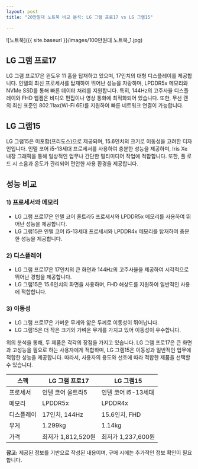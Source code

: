 ```yaml
---
layout: post
title: "20만원대 노트북 비교 분석: LG 그램 프로17 vs LG 그램15"

---
```


![노트북]({{ site.baseurl }}/images/100만원대 노트북_1.jpg)

## LG 그램 프로17

LG 그램 프로17은 윈도우 11 홈을 탑재하고 있으며, 17인치의 대형 디스플레이를 제공합니다. 인텔의 최신 프로세서를 탑재하여 뛰어난 성능을 자랑하며, LPDDR5x 메모리와 NVMe SSD를 통해 빠른 데이터 처리를 지원합니다. 특히, 144Hz의 고주사율 디스플레이와 FHD 웹캠은 비디오 편집이나 영상 통화에 최적화되어 있습니다. 또한, 무선 랜의 최신 표준인 802.11ax(Wi-Fi 6E)를 지원하여 빠른 네트워크 연결이 가능합니다.

## LG 그램15

LG 그램15은 미포함(프리도스)으로 제공되며, 15.6인치의 크기로 이동성을 고려한 디자인입니다. 인텔 코어 i5-13세대 프로세서를 사용하여 충분한 성능을 제공하며, Iris Xe 내장 그래픽을 통해 일상적인 업무나 간단한 멀티미디어 작업에 적합합니다. 또한, 풀 로드 시 소음과 온도가 관리되어 편안한 사용 환경을 제공합니다.

## 성능 비교

### 1) 프로세서와 메모리

- LG 그램 프로17은 인텔 코어 울트라5 프로세서와 LPDDR5x 메모리를 사용하여 뛰어난 성능을 제공합니다.
- LG 그램15은 인텔 코어 i5-13세대 프로세서와 LPDDR4x 메모리를 탑재하여 충분한 성능을 제공합니다.

### 2) 디스플레이

- LG 그램 프로17은 17인치의 큰 화면과 144Hz의 고주사율을 제공하여 시각적으로 뛰어난 경험을 제공합니다.
- LG 그램15은 15.6인치의 화면을 사용하며, FHD 해상도를 지원하여 일반적인 사용에 적합합니다.

### 3) 이동성

- LG 그램 프로17은 가벼운 무게와 얇은 두께로 이동성이 뛰어납니다.
- LG 그램15은 더 작은 크기와 가벼운 무게를 가지고 있어 이동성이 우수합니다.


위의 분석을 통해, 두 제품은 각각의 장점을 가지고 있습니다. LG 그램 프로17은 큰 화면과 고성능을 필요로 하는 사용자에게 적합하며, LG 그램15은 이동성과 일반적인 업무에 적합한 성능을 제공합니다. 따라서, 사용자의 용도와 선호에 따라 적합한 제품을 선택할 수 있습니다.

| 스펙        | LG 그램 프로17                   | LG 그램15                          |
|-------------|----------------------------------|------------------------------------|
| 프로세서    | 인텔 코어 울트라5                 | 인텔 코어 i5-13세대                 |
| 메모리      | LPDDR5x                          | LPDDR4x                            |
| 디스플레이  | 17인치, 144Hz                    | 15.6인치, FHD                      |
| 무게        | 1.299kg                          | 1.14kg                             |
| 가격        | 최저가 1,812,520원               | 최저가 1,237,600원                  |

**참고:** 제공된 정보를 기반으로 작성된 내용이며, 구매 시에는 추가적인 정보 확인이 필요합니다.
